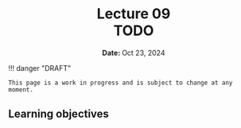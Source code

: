<h1 align="center">
<b>Lecture 09</b><br>
TODO
</h1>
<p align="center"><b>Date: </b>Oct 23, 2024</p>

!!! danger "DRAFT"

    This page is a work in progress and is subject to change at any moment.

## Learning objectives
